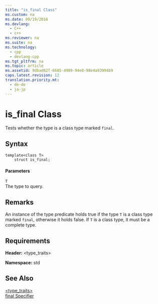 ```yaml
---
title: "is_final Class"
ms.custom: na
ms.date: 09/19/2016
ms.devlang: 
  - C++
  - c++
ms.reviewer: na
ms.suite: na
ms.technology: 
  - cpp
  - devlang-cpp
ms.tgt_pltfrm: na
ms.topic: article
ms.assetid: 9dbad82f-6685-4909-94e8-98e4a93994b9
caps.latest.revision: 12
translation.priority.mt: 
  - de-de
  - ja-jp
---
```

# is_final Class
Tests whether the type is a class type marked `final`.  
  
## Syntax  
  
```  
template<class T>  
    struct is_final;  
```  
  
#### Parameters  
 `T`  
 The type to query.  
  
## Remarks  
 An instance of the type predicate holds true if the type `T` is a class type marked `final`, otherwise it holds false. If `T` is a class type, it must be a complete type.  
  
## Requirements  
 **Header:** <type_traits>  
  
 **Namespace:** std  
  
## See Also  
 [<type_traits>](../vs140/-type_traits-.md)   
 [final Specifier](../vs140/final-Specifier.md)